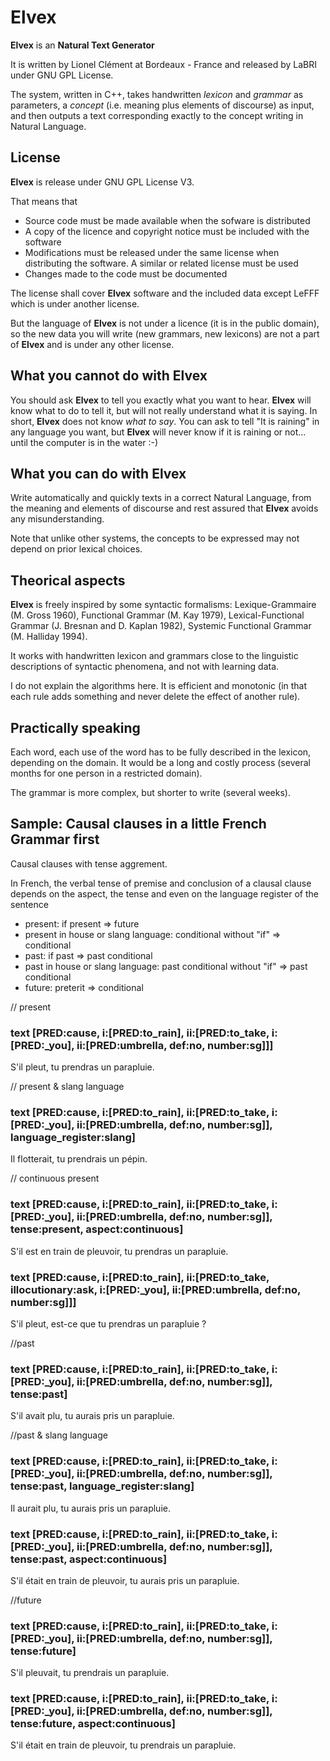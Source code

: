 Elvex
=====

**Elvex** is an **Natural Text Generator**

It is written by Lionel Clément at Bordeaux - France and released by LaBRI under GNU GPL License.

The system, written in C++, takes handwritten *lexicon* and *grammar* as parameters, a *concept* (i.e. meaning plus elements of discourse) as input, and then outputs a text corresponding exactly to the concept writing in Natural Language.

License
-------

**Elvex** is release under GNU GPL License V3.

That means that

- Source code must be made available when the sofware is distributed
- A copy of the licence and copyright notice must be included with the software
- Modifications must be released under the same license when distributing the software. A similar or related license must be used
- Changes made to the code must be documented 

The license shall cover **Elvex** software and the included data except LeFFF which is under another license.

But the language of **Elvex** is not under a licence (it is in the public domain), so the new data you will write (new grammars, new lexicons) are not a part of **Elvex** and is under any other license.

What you cannot do with Elvex
-----------------------------

You should ask **Elvex** to tell you exactly what you want to hear. **Elvex** will know what to do to tell it, but will not really understand what it is saying. In short, **Elvex** does not know *what to say*. 
You can ask to tell "It is raining" in any language you want, but **Elvex** will never know if it is raining or not... until the computer is in the water :-) 

What you can do with Elvex
-----------------------------

Write automatically and quickly texts in a correct Natural Language, from the meaning and elements of discourse and rest assured that **Elvex** avoids any misunderstanding.

Note that unlike other systems, the concepts to be expressed may not depend on prior lexical choices.

Theorical aspects
-----------------

**Elvex** is freely inspired by some syntactic formalisms: Lexique-Grammaire (M. Gross 1960), Functional Grammar (M. Kay 1979), Lexical-Functional Grammar (J. Bresnan and D. Kaplan 1982), Systemic Functional Grammar (M. Halliday 1994).

It works with handwritten lexicon and grammars close to the linguistic descriptions of syntactic phenomena, and not with learning data.

I do not explain the algorithms here. It is efficient and monotonic (in that each rule adds something and never delete the effect of another rule).

Practically speaking
--------------------

Each word, each use of the word has to be fully described in the lexicon, depending on the domain. It would be a long and costly process (several months for one person in a restricted domain). 

The grammar is more complex, but shorter to write (several weeks).

Sample: Causal clauses in a little French Grammar first
-----------------------------------------------

Causal clauses with tense aggrement.

In French, the verbal tense of premise and conclusion of a clausal clause
depends on the aspect, the tense and even on the language register of the sentence
- present: 
if present => future
- present in house or slang language:
conditional without "if" => conditional
- past:
if past => past conditional
- past in house or slang language:
past conditional without "if" => past conditional
- future:
 preterit => conditional

// present
### text [PRED:cause, i:[PRED:to_rain], ii:[PRED:to_take, i:[PRED:_you], ii:[PRED:umbrella, def:no, number:sg]]]
S'il pleut, tu prendras un parapluie.

// present & slang language
### text [PRED:cause, i:[PRED:to_rain], ii:[PRED:to_take, i:[PRED:_you], ii:[PRED:umbrella, def:no, number:sg]], language_register:slang]
Il flotterait, tu prendrais un pépin.

// continuous present
### text [PRED:cause, i:[PRED:to_rain], ii:[PRED:to_take, i:[PRED:_you], ii:[PRED:umbrella, def:no, number:sg]], tense:present, aspect:continuous]
S'il est en train de pleuvoir, tu prendras un parapluie.

### text [PRED:cause, i:[PRED:to_rain], ii:[PRED:to_take, illocutionary:ask, i:[PRED:_you], ii:[PRED:umbrella, def:no, number:sg]]]
S'il pleut, est-ce que tu prendras un parapluie ?

//past
### text [PRED:cause, i:[PRED:to_rain], ii:[PRED:to_take, i:[PRED:_you], ii:[PRED:umbrella, def:no, number:sg]], tense:past]
S'il avait plu, tu aurais pris un parapluie.

//past & slang language
### text [PRED:cause, i:[PRED:to_rain], ii:[PRED:to_take, i:[PRED:_you], ii:[PRED:umbrella, def:no, number:sg]], tense:past, language_register:slang]
Il aurait plu, tu aurais pris un parapluie.

### text [PRED:cause, i:[PRED:to_rain], ii:[PRED:to_take, i:[PRED:_you], ii:[PRED:umbrella, def:no, number:sg]], tense:past, aspect:continuous]
S'il était en train de pleuvoir, tu aurais pris un parapluie.

//future
### text [PRED:cause, i:[PRED:to_rain], ii:[PRED:to_take, i:[PRED:_you], ii:[PRED:umbrella, def:no, number:sg]], tense:future]
S'il pleuvait, tu prendrais un parapluie.

### text [PRED:cause, i:[PRED:to_rain], ii:[PRED:to_take, i:[PRED:_you], ii:[PRED:umbrella, def:no, number:sg]], tense:future, aspect:continuous]
S'il était en train de pleuvoir, tu prendrais un parapluie.

